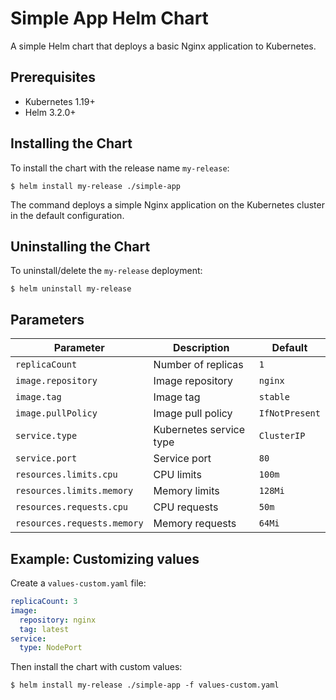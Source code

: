 # Simple App Helm Chart

A simple Helm chart that deploys a basic Nginx application to Kubernetes.

## Prerequisites

- Kubernetes 1.19+
- Helm 3.2.0+

## Installing the Chart

To install the chart with the release name `my-release`:

```console
$ helm install my-release ./simple-app
```

The command deploys a simple Nginx application on the Kubernetes cluster in the default configuration.

## Uninstalling the Chart

To uninstall/delete the `my-release` deployment:

```console
$ helm uninstall my-release
```

## Parameters

| Parameter | Description | Default |
|-----------|-------------|---------|
| `replicaCount` | Number of replicas | `1` |
| `image.repository` | Image repository | `nginx` |
| `image.tag` | Image tag | `stable` |
| `image.pullPolicy` | Image pull policy | `IfNotPresent` |
| `service.type` | Kubernetes service type | `ClusterIP` |
| `service.port` | Service port | `80` |
| `resources.limits.cpu` | CPU limits | `100m` |
| `resources.limits.memory` | Memory limits | `128Mi` |
| `resources.requests.cpu` | CPU requests | `50m` |
| `resources.requests.memory` | Memory requests | `64Mi` |

## Example: Customizing values

Create a `values-custom.yaml` file:

```yaml
replicaCount: 3
image:
  repository: nginx
  tag: latest
service:
  type: NodePort
```

Then install the chart with custom values:

```console
$ helm install my-release ./simple-app -f values-custom.yaml
``` 